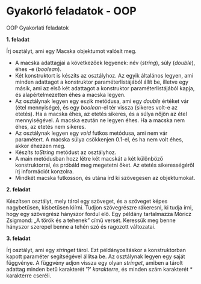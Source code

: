 # Gyakorló feladatok - OOP
OOP Gyakorlati feladatok

**1. feladat**

Írj osztályt, ami egy Macska objektumot valósít meg.
* A macska adattagjai a következőek legyenek: név (*string*), súly (*double*), éhes -e (*boolean*).
* Két konstruktort is készíts az osztályhoz. Az egyik általános legyen, ami minden adattagot a konstruktor paraméterlistájából állít be, illetve egy másik, ami az első két adattagot a konstruktor paraméterlistájából kapja, és alapértelmezetten éhes a macska legyen.
* Az osztálynak legyen egy eszik metódusa, ami egy *double* értéket vár (étel mennyisége), és egy *boolean*-el tér vissza (sikeres volt-e az etetés). Ha a macska éhes, az etetés sikeres, és a súlya nőjön az étel mennyiségével. A macska ezután ne legyen éhes. Ha a macska nem éhes, az etetés nem sikeres.
* Az osztálynak legyen egy *void* futkos metódusa, ami nem vár paramétert. A macska súlya csökkenjen 0.1-el, és ha nem volt éhes, akkor éhezzen meg.
* Készíts *toString* metódust az osztályhoz.
* A main metódusban hozz létre két macskát a két különböző konstruktorral, és próbáld meg megetetni őket. Az etetés sikerességéről írj információt konzolra.
* Mindkét macska futkosson, és utána írd ki szövegesen az objektumokat.

**2. feladat**

Készítsen osztályt, mely tárol egy szöveget, és a szöveget képes nagybetűsen, kisbetűsen kiírni. Tudjon szövegrészre rákeresni, ki tudja írni, hogy egy szövegrész hányszor fordul elő. Egy példány tartalmazza Móricz Zsigmond: „A török és a tehenek” című versét. Keressük meg benne hányszor szerepel benne a tehén szó és ragozott változatai.

**3. feladat**

Írj osztályt, ami egy *stringet* tárol. Ezt példányosításkor a konstruktorban kapott paraméter segítségével állítsa be. Az osztálynak legyen egy saját függvénye. A függvény adjon vissza egy olyan *stringet*, amiben a tárolt adattag minden betű karakterét ’?’ *karakterre*, és minden szám karakterét * karakterre cseréli.

